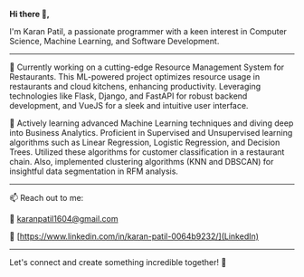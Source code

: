 <strong>Hi there 👋,</strong>

I'm Karan Patil, a passionate programmer with a keen interest in Computer Science, Machine Learning, and Software Development.

---

🔭 Currently working on a cutting-edge Resource Management System for Restaurants. This ML-powered project optimizes resource usage in restaurants and cloud kitchens, enhancing productivity. Leveraging technologies like Flask, Django, and FastAPI for robust backend development, and VueJS for a sleek and intuitive user interface.


🌱 Actively learning advanced Machine Learning techniques and diving deep into Business Analytics. Proficient in Supervised and Unsupervised learning algorithms such as Linear Regression, Logistic Regression, and Decision Trees. Utilized these algorithms for customer classification in a restaurant chain. Also, implemented clustering algorithms (KNN and DBSCAN) for insightful data segmentation in RFM analysis.

---

📫 Reach out to me:

📧 [karanpatil1604@gmail.com](karanpatil1604@gmail.com)

🔗 [https://www.linkedin.com/in/karan-patil-0064b9232/](LinkedIn)

---
Let's connect and create something incredible together! 🚀
<!--
**karanpatil1604/karanpatil1604** is a ✨ _special_ ✨ repository because its `README.md` (this file) appears on your GitHub profile.

Here are some ideas to get you started:

- 🔭 I’m currently working on ...
- 🌱 I’m currently learning ...
- 👯 I’m looking to collaborate on ...
- 🤔 I’m looking for help with ...
- 💬 Ask me about ...

- 😄 Pronouns: ...
- ⚡ Fun fact: ... 

-->

